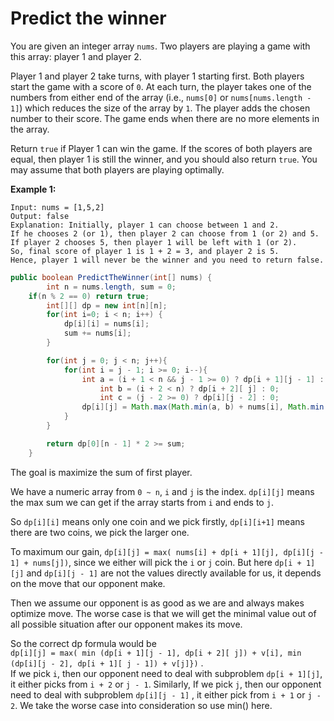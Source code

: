 # Predict the winner

You are given an integer array `nums`. Two players are playing a game with this array: player 1 and player 2.

Player 1 and player 2 take turns, with player 1 starting first. Both players start the game with a score of `0`. At each turn, the player takes one of the numbers from either end of the array \(i.e., `nums[0]` or `nums[nums.length - 1]`\) which reduces the size of the array by `1`. The player adds the chosen number to their score. The game ends when there are no more elements in the array.

Return `true` if Player 1 can win the game. If the scores of both players are equal, then player 1 is still the winner, and you should also return `true`. You may assume that both players are playing optimally.

**Example 1:**

```text
Input: nums = [1,5,2]
Output: false
Explanation: Initially, player 1 can choose between 1 and 2. 
If he chooses 2 (or 1), then player 2 can choose from 1 (or 2) and 5. If player 2 chooses 5, then player 1 will be left with 1 (or 2). 
So, final score of player 1 is 1 + 2 = 3, and player 2 is 5. 
Hence, player 1 will never be the winner and you need to return false.
```

```java
public boolean PredictTheWinner(int[] nums) {
        int n = nums.length, sum = 0;
	if(n % 2 == 0) return true;
        int[][] dp = new int[n][n];
        for(int i=0; i < n; i++) {
            dp[i][i] = nums[i];
            sum += nums[i];
        }

        for(int j = 0; j < n; j++){
            for(int i = j - 1; i >= 0; i--){
                int a = (i + 1 < n && j - 1 >= 0) ? dp[i + 1][j - 1] : 0;
		            int b = (i + 2 < n) ? dp[i + 2][ j] : 0;
            		int c = (j - 2 >= 0) ? dp[i][j - 2] : 0;
                dp[i][j] = Math.max(Math.min(a, b) + nums[i], Math.min(a, c) + nums[j]);
            }
        }

        return dp[0][n - 1] * 2 >= sum;
    }
```

The goal is maximize the sum of first player.

We have a numeric array from `0 ~ n`, `i` and `j` is the index. `dp[i][j]` means the max sum we can get if the array starts from `i` and ends to `j`.

So `dp[i][i]` means only one coin and we pick firstly, `dp[i][i+1]` means there are two coins, we pick the larger one.

To maximum our gain, `dp[i][j] = max( nums[i] + dp[i + 1][j], dp[i][j - 1] + nums[j])`, since we either will pick the `i` or `j` coin. But here `dp[i + 1][j]` and `dp[i][j - 1]` are not the values directly available for us, it depends on the move that our opponent make.

Then we assume our opponent is as good as we are and always makes optimize move. The worse case is that we will get the minimal value out of all possible situation after our opponent makes its move.

So the correct dp formula would be  
 `dp[i][j] = max( min (dp[i + 1][j - 1], dp[i + 2][ j]) + v[i], min (dp[i][j - 2], dp[i + 1][ j - 1]) + v[j]})` .  
 If we pick `i`, then our opponent need to deal with subproblem `dp[i + 1][j]`, it either picks from `i + 2` or `j - 1`. Similarly, If we pick `j`, then our opponent need to deal with subproblem `dp[i][j - 1]` , it either pick from `i + 1` or `j - 2`. We take the worse case into consideration so use min\(\) here.

